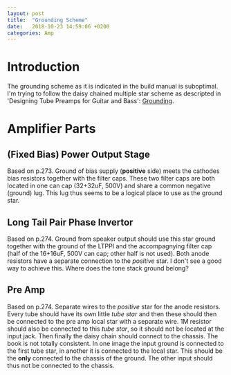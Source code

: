 ```yaml
---
layout: post
title:  "Grounding Scheme"
date:   2018-10-23 14:59:06 +0200
categories: Amp
---
```



# Introduction
The grounding scheme as it is indicated in the build manual is suboptimal. I'm trying to follow the daisy chained multiple star scheme as descripted in 'Designing Tube Preamps for Guitar and Bass': [Grounding](http://www.valvewizard.co.uk/Grounding.pdf).

# Amplifier Parts

## (Fixed Bias) Power Output Stage
Based on p.273. Ground of bias supply (**positive** side) meets the cathodes bias resistors together with the filter caps. These two filter caps are both located in one can cap (32+32uF, 500V) and share a common negative (ground) lug. This lug thus seems to be a logical place to use as the ground star.

## Long Tail Pair Phase Invertor
Based on p.274. Ground from speaker output should use this star ground together with the ground of the LTPPI and the accompagnying filter cap (half of the 16+16uF, 500V can cap; other half is not used). Both anode resistors have a separate connection to the *positive* star. I don't see a good way to achieve this. Where does the tone stack ground belong?

## Pre Amp
Based on p.274. Separate wires to the *positive* star for the anode resistors. Every tube should have its own little _tube star_ and then these should then be connected to the pre amp local star with a separate wire. 1M resistor should also be connected to this _tube star_, so it should not be located at the input jack. Then finally the daisy chain should connect to the chassis. The book is not totally consistent. In one image the input ground is connected to the first tube star, in another it is connected to the local star. This should be the **only** connected to the chassis of the ground. The other input should thus not be connected to the chassis.